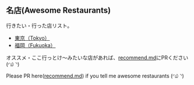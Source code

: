 ## 名店(Awesome Restaurants)

行きたい・行った店リスト。

- [東京（Tokyo）](https://github.com/sjntn/meiten/blob/master/tokyo.md)
- [福岡（Fukuoka）](https://github.com/sjntn/meiten/blob/master/fukuoka.md)

オススメ・ここ行っとけ〜みたいな店があれば、[recommend.md](https://github.com/sjntn/meiten/blob/master/recommend.md)にPRください(◜௰◝)

Please PR here([recommend.md](https://github.com/sjntn/meiten/blob/master/recommend.md)) if you tell me awesome restaurants (◜௰◝)
